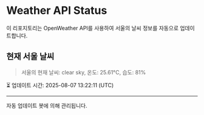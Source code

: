 
# Weather API Status

이 리포지토리는 OpenWeather API를 사용하여 서울의 날씨 정보를 자동으로 업데이트합니다.

## 현재 서울 날씨
> 서울의 현재 날씨: clear sky, 온도: 25.61°C, 습도: 81%

⏳ 업데이트 시간: 2025-08-07 13:22:11 (UTC)

---
자동 업데이트 봇에 의해 관리됩니다.
